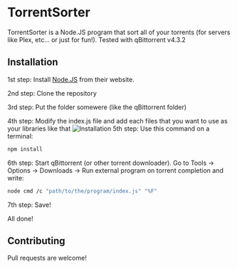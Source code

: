 # TorrentSorter

TorrentSorter is a Node.JS program that sort all of your torrents (for servers like Plex, etc... or just for fun!).
Tested with qBittorrent v4.3.2

## Installation

1st step: Install [Node.JS](https://nodejs.org/) from their website.

2nd step: Clone the repository

3rd step: Put the folder somewere (like the qBittorrent folder)

4th step: Modify the index.js file and add each files that you want to use as your libraries like that
![Installation](http://res.clementcorp.fr/caputres/Code_KZxBKD4dvD.png)
5th step: Use this command on a terminal:
```bash
npm install
```
6th step: Start qBittorrent (or other torrent downloader). Go to Tools -> Options -> Downloads -> Run external program on torrent completion and write:
```bash
node cmd /c "path/to/the/program/index.js" "%F"
```
7th step: Save!

All done!

## Contributing

Pull requests are welcome!
